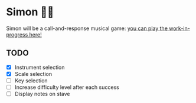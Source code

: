# Simon :musical_note::saxophone:

Simon will be a call-and-response musical game: [you can play the work-in-progress here!](https://timiles.github.io/simon/)

## TODO
- [x] Instrument selection
- [x] Scale selection
- [ ] Key selection
- [ ] Increase difficulty level after each success
- [ ] Display notes on stave

